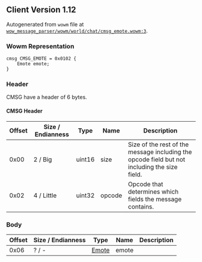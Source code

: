 ## Client Version 1.12

Autogenerated from `wowm` file at [`wow_message_parser/wowm/world/chat/cmsg_emote.wowm:3`](https://github.com/gtker/wow_messages/tree/main/wow_message_parser/wowm/world/chat/cmsg_emote.wowm#L3).

### Wowm Representation
```rust,ignore
cmsg CMSG_EMOTE = 0x0102 {
    Emote emote;
}
```
### Header
CMSG have a header of 6 bytes.

#### CMSG Header
| Offset | Size / Endianness | Type   | Name   | Description |
| ------ | ----------------- | ------ | ------ | ----------- |
| 0x00   | 2 / Big           | uint16 | size   | Size of the rest of the message including the opcode field but not including the size field.|
| 0x02   | 4 / Little        | uint32 | opcode | Opcode that determines which fields the message contains.|
### Body
| Offset | Size / Endianness | Type | Name | Description |
| ------ | ----------------- | ---- | ---- | ----------- |
| 0x06 | ? / - | [Emote](emote.md) | emote |  |
